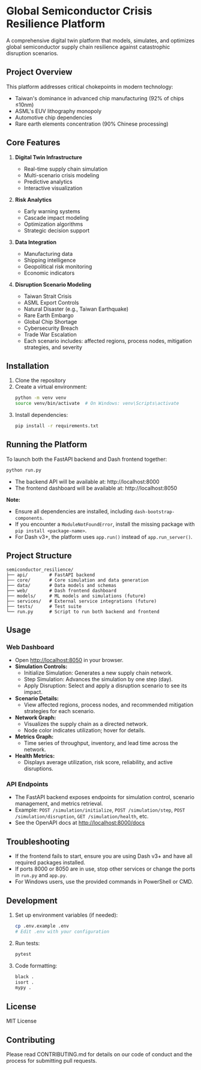 # Global Semiconductor Crisis Resilience Platform

A comprehensive digital twin platform that models, simulates, and optimizes global semiconductor supply chain resilience against catastrophic disruption scenarios.

## Project Overview

This platform addresses critical chokepoints in modern technology:
- Taiwan's dominance in advanced chip manufacturing (92% of chips ≤10nm)
- ASML's EUV lithography monopoly
- Automotive chip dependencies
- Rare earth elements concentration (90% Chinese processing)

## Core Features

1. **Digital Twin Infrastructure**
   - Real-time supply chain simulation
   - Multi-scenario crisis modeling
   - Predictive analytics
   - Interactive visualization

2. **Risk Analytics**
   - Early warning systems
   - Cascade impact modeling
   - Optimization algorithms
   - Strategic decision support

3. **Data Integration**
   - Manufacturing data
   - Shipping intelligence
   - Geopolitical risk monitoring
   - Economic indicators

4. **Disruption Scenario Modeling**
   - Taiwan Strait Crisis
   - ASML Export Controls
   - Natural Disaster (e.g., Taiwan Earthquake)
   - Rare Earth Embargo
   - Global Chip Shortage
   - Cybersecurity Breach
   - Trade War Escalation
   - Each scenario includes: affected regions, process nodes, mitigation strategies, and severity

## Installation

1. Clone the repository
2. Create a virtual environment:
   ```bash
   python -m venv venv
   source venv/bin/activate  # On Windows: venv\Scripts\activate
   ```
3. Install dependencies:
   ```bash
   pip install -r requirements.txt
   ```

## Running the Platform

To launch both the FastAPI backend and Dash frontend together:

```bash
python run.py
```

- The backend API will be available at: http://localhost:8000
- The frontend dashboard will be available at: http://localhost:8050

**Note:**
- Ensure all dependencies are installed, including `dash-bootstrap-components`.
- If you encounter a `ModuleNotFoundError`, install the missing package with `pip install <package-name>`.
- For Dash v3+, the platform uses `app.run()` instead of `app.run_server()`.

## Project Structure

```
semiconductor_resilience/
├── api/        # FastAPI backend
├── core/       # Core simulation and data generation
├── data/       # Data models and schemas
├── web/        # Dash frontend dashboard
├── models/     # ML models and simulations (future)
├── services/   # External service integrations (future)
├── tests/      # Test suite
└── run.py      # Script to run both backend and frontend
```

## Usage

### Web Dashboard
- Open [http://localhost:8050](http://localhost:8050) in your browser.
- **Simulation Controls:**
  - Initialize Simulation: Generates a new supply chain network.
  - Step Simulation: Advances the simulation by one step (day).
  - Apply Disruption: Select and apply a disruption scenario to see its impact.
- **Scenario Details:**
  - View affected regions, process nodes, and recommended mitigation strategies for each scenario.
- **Network Graph:**
  - Visualizes the supply chain as a directed network.
  - Node color indicates utilization; hover for details.
- **Metrics Graph:**
  - Time series of throughput, inventory, and lead time across the network.
- **Health Metrics:**
  - Displays average utilization, risk score, reliability, and active disruptions.

### API Endpoints
- The FastAPI backend exposes endpoints for simulation control, scenario management, and metrics retrieval.
- Example: `POST /simulation/initialize`, `POST /simulation/step`, `POST /simulation/disruption`, `GET /simulation/health`, etc.
- See the OpenAPI docs at [http://localhost:8000/docs](http://localhost:8000/docs)

## Troubleshooting
- If the frontend fails to start, ensure you are using Dash v3+ and have all required packages installed.
- If ports 8000 or 8050 are in use, stop other services or change the ports in `run.py` and `app.py`.
- For Windows users, use the provided commands in PowerShell or CMD.

## Development

1. Set up environment variables (if needed):
   ```bash
   cp .env.example .env
   # Edit .env with your configuration
   ```
2. Run tests:
   ```bash
   pytest
   ```
3. Code formatting:
   ```bash
   black .
   isort .
   mypy .
   ```

## License

MIT License

## Contributing

Please read CONTRIBUTING.md for details on our code of conduct and the process for submitting pull requests. 